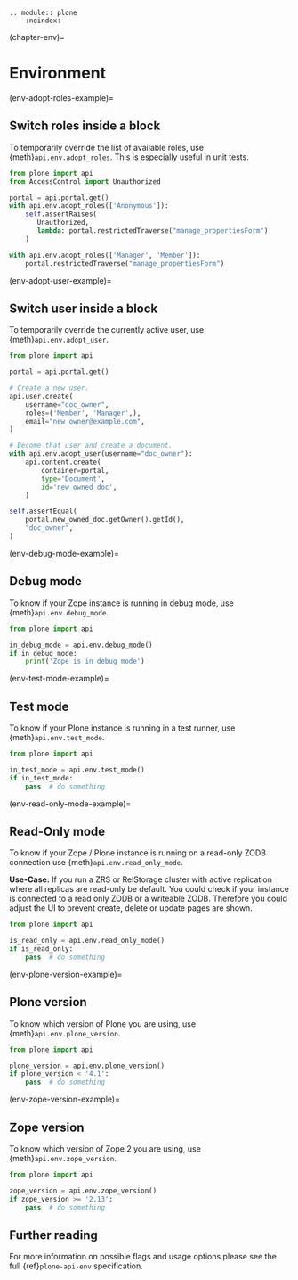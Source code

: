 ```{eval-rst}
.. module:: plone
    :noindex:
```

(chapter-env)=

# Environment

(env-adopt-roles-example)=

## Switch roles inside a block

To temporarily override the list of available roles, use {meth}`api.env.adopt_roles`.
This is especially useful in unit tests.

```python
from plone import api
from AccessControl import Unauthorized

portal = api.portal.get()
with api.env.adopt_roles(['Anonymous']):
    self.assertRaises(
       Unauthorized,
       lambda: portal.restrictedTraverse("manage_propertiesForm")
    )

with api.env.adopt_roles(['Manager', 'Member']):
    portal.restrictedTraverse("manage_propertiesForm")
```

(env-adopt-user-example)=

## Switch user inside a block

To temporarily override the currently active user, use {meth}`api.env.adopt_user`.

```python
from plone import api

portal = api.portal.get()

# Create a new user.
api.user.create(
    username="doc_owner",
    roles=('Member', 'Manager',),
    email="new_owner@example.com",
)

# Become that user and create a document.
with api.env.adopt_user(username="doc_owner"):
    api.content.create(
        container=portal,
        type='Document',
        id='new_owned_doc',
    )

self.assertEqual(
    portal.new_owned_doc.getOwner().getId(),
    "doc_owner",
)
```

(env-debug-mode-example)=

## Debug mode

To know if your Zope instance is running in debug mode, use {meth}`api.env.debug_mode`.

```python
from plone import api

in_debug_mode = api.env.debug_mode()
if in_debug_mode:
    print('Zope is in debug mode')
```

(env-test-mode-example)=

## Test mode

To know if your Plone instance is running in a test runner, use {meth}`api.env.test_mode`.

```python
from plone import api

in_test_mode = api.env.test_mode()
if in_test_mode:
    pass  # do something
```

(env-read-only-mode-example)=

## Read-Only mode

To know if your Zope / Plone instance is running on a read-only ZODB connection use {meth}`api.env.read_only_mode`.

**Use-Case:**
If you run a ZRS or RelStorage cluster with active replication where all replicas are read-only be default.
You could check if your instance is connected to a read only ZODB or a writeable ZODB.
Therefore you could adjust the UI to prevent create, delete or update pages are shown.

```python
from plone import api

is_read_only = api.env.read_only_mode()
if is_read_only:
    pass  # do something
```

(env-plone-version-example)=

## Plone version

To know which version of Plone you are using, use {meth}`api.env.plone_version`.

```python
from plone import api

plone_version = api.env.plone_version()
if plone_version < '4.1':
    pass  # do something
```

(env-zope-version-example)=

## Zope version

To know which version of Zope 2 you are using, use {meth}`api.env.zope_version`.

```python
from plone import api

zope_version = api.env.zope_version()
if zope_version >= '2.13':
    pass  # do something
```

## Further reading

For more information on possible flags and usage options please see the full {ref}`plone-api-env` specification.
